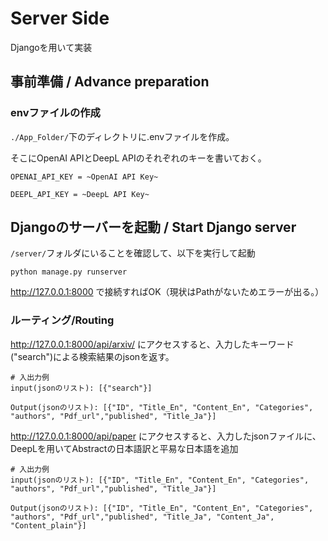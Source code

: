 # Server Side

Djangoを用いて実装
## 事前準備 / Advance preparation
<!-- ### 仮想環境の準備
#### pip
`conda_requirements.txt`に記載のpythonライブラリをinstall.

pipでインストール
````
pip install -r conda_requirements.txt
````

#### conda
`conda_requirements.yaml`を用いてinstall.
````
conda env create -f conda_requirements.yaml 
```` -->

### envファイルの作成
`./App_Folder/`下のディレクトリに.envファイルを作成。

そこにOpenAI APIとDeepL APIのそれぞれのキーを書いておく。
````
OPENAI_API_KEY = ~OpenAI API Key~

DEEPL_API_KEY = ~DeepL API Key~
````

## Djangoのサーバーを起動 / Start Django server
`/server/`フォルダにいることを確認して、以下を実行して起動
````
python manage.py runserver
````

http://127.0.0.1:8000
で接続すればOK（現状はPathがないためエラーが出る。）

### ルーティング/Routing

http://127.0.0.1:8000/api/arxiv/
にアクセスすると、入力したキーワード("search")による検索結果のjsonを返す。
````
# 入出力例
input(jsonのリスト): [{"search"}]

Output(jsonのリスト): [{"ID", "Title_En", "Content_En", "Categories", "authors", "Pdf_url","published", "Title_Ja"}]
````

http://127.0.0.1:8000/api/paper
にアクセスすると、入力したjsonファイルに、DeepLを用いてAbstractの日本語訳と平易な日本語を追加

````
# 入出力例
input(jsonのリスト): [{"ID", "Title_En", "Content_En", "Categories", "authors", "Pdf_url","published", "Title_Ja"}]

Output(jsonのリスト): [{"ID", "Title_En", "Content_En", "Categories", "authors", "Pdf_url","published", "Title_Ja", "Content_Ja", "Content_plain"}]
````

